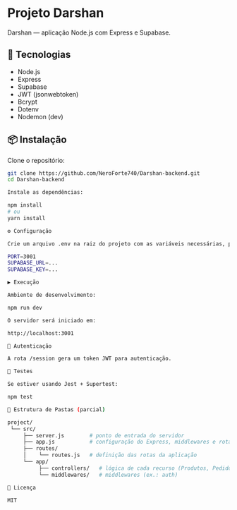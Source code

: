 # Projeto Darshan

Darshan — aplicação Node.js com Express e Supabase.

## 🚀 Tecnologias
- Node.js
- Express
- Supabase
- JWT (jsonwebtoken)
- Bcrypt
- Dotenv
- Nodemon (dev)

## 📦 Instalação

Clone o repositório:

```bash
git clone https://github.com/NeroForte740/Darshan-backend.git
cd Darshan-backend

Instale as dependências:

npm install
# ou
yarn install

⚙️ Configuração

Crie um arquivo .env na raiz do projeto com as variáveis necessárias, por exemplo:

PORT=3001
SUPABASE_URL=...
SUPABASE_KEY=...

▶️ Execução

Ambiente de desenvolvimento:

npm run dev

O servidor será iniciado em:

http://localhost:3001

🔑 Autenticação

A rota /session gera um token JWT para autenticação.

🧪 Testes

Se estiver usando Jest + Supertest:

npm test

📁 Estrutura de Pastas (parcial)

project/
 └── src/
     ├── server.js        # ponto de entrada do servidor
     ├── app.js           # configuração do Express, middlewares e rotas
     ├── routes/
     │    └── routes.js   # definição das rotas da aplicação
     └── app/
          ├── controllers/   # lógica de cada recurso (Produtos, Pedidos, etc.)
          └── middlewares/   # middlewares (ex.: auth)

📜 Licença

MIT

